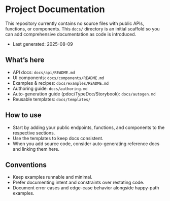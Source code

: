 # Project Documentation

This repository currently contains no source files with public APIs, functions, or components. This `docs/` directory is an initial scaffold so you can add comprehensive documentation as code is introduced.

- Last generated: 2025-08-09

## What’s here

- API docs: `docs/api/README.md`
- UI components: `docs/components/README.md`
- Examples & recipes: `docs/examples/README.md`
- Authoring guide: `docs/authoring.md`
- Auto-generation guide (pdoc/TypeDoc/Storybook): `docs/autogen.md`
- Reusable templates: `docs/templates/`

## How to use

- Start by adding your public endpoints, functions, and components to the respective sections.
- Use the templates to keep docs consistent.
- When you add source code, consider auto-generating reference docs and linking them here.

## Conventions

- Keep examples runnable and minimal.
- Prefer documenting intent and constraints over restating code.
- Document error cases and edge-case behavior alongside happy-path examples.